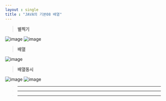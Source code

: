 ```yaml
---
layout : single
title : "JAVA의 기본08 배열"
---
```

>**별찍기**

![image](https://user-images.githubusercontent.com/105334682/178171484-c814a283-b4a7-4b5e-b22f-f8bac7a78074.png)
![image](https://user-images.githubusercontent.com/105334682/178172353-13d1926b-4371-4074-a45d-e1f3787ec8b3.png)
>**배열**

![image](https://user-images.githubusercontent.com/105334682/178177499-8857957e-acee-439e-91cb-3d2d4b87e03a.png)
>**배열동시**

![image](https://user-images.githubusercontent.com/105334682/178177825-3ff77551-4fc0-4119-b667-d499655c7530.png)
![image](https://user-images.githubusercontent.com/105334682/178179223-01fbfc68-badb-4a26-8e83-c96d5c6cac92.png)

>****


>****


>****
